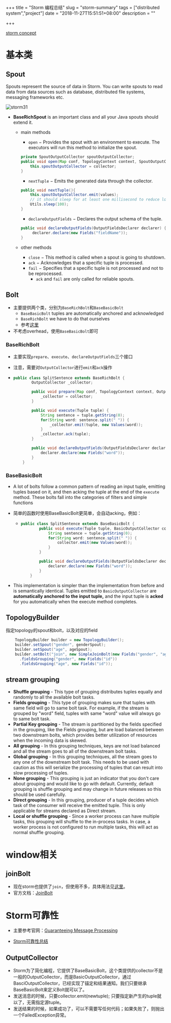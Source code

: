 +++
title = "Storm 编程总结"
slug = "storm-summary"
tags = ["distributed system","project"]
date = "2018-11-27T15:51:51+08:00"
description = ""

+++


[storm concept](http://storm.apache.org/releases/1.0.6/Concepts.html)

# 基本类

## Spout

Spouts represent the source of data in Storm. You can write spouts to read data from data sources such as database, distributed file systems, messaging frameworks etc.

![storm31](/images/storm31.png)

- **BaseRichSpout** is an important class and all your Java spouts should extend it.

  - main methods

    - `open` − Provides the spout with an environment to execute. The executors will run this method to initialize the spout.

    ```java
    private SpoutOutputCollector spoutOutputCollector;
    public void open(Map conf, TopologyContext context, SpoutOutputCollector collector){
        this.spoutOutputCollector = collector;
    }
    ```

    - `nextTuple` − Emits the generated data through the collector.

    ```java
    public void nextTuple(){
        this.spoutOutputCollector.emit(values);
        // it should sleep for at least one millisecond to reduce load on the processor before returning.
        Utils.sleep(100);
    }
    ```

    - `declareOutputFields` − Declares the output schema of the tuple.

    ```java
    public void declareOutputFields(OutputFieldsDeclarer declarer) {
         declarer.declare(new Fields("fieldName"));
    }
    ```

  - other methods

    - `close` − This method is called when a spout is going to shutdown.
    - `ack` − Acknowledges that a specific tuple is processed.
    - `fail` − Specifies that a specific tuple is not processed and not to be reprocessed.
      - `ack` and `fail` are only called for reliable spouts.

## Bolt

- 主要提供两个类，分别为`BaseRichBolt`和`BaseBasicBolt`
  - `BaseBasicBolt` tuples are automatically anchored and acknowledged 
  - `BaseRichBolt` we have to do that ourselves
  - 参考[这里](https://stackoverflow.com/questions/32884809/use-baserichbolt-or-basebasicbolt-in-case-of-at-most-once-processing)
- 不考虑overhead，使用`BaseBasicBolt`即可


### BaseRichBolt 

- 主要实现`prepare`、`execute`、`declareOutputFields`三个接口

- 注意，需要对`OutputCollector`进行`emit`和`ack`操作

- ```java
  public class SplitSentence extends BaseRichBolt {
          OutputCollector _collector;

          public void prepare(Map conf, TopologyContext context, OutputCollector collector) {
              _collector = collector;
          }

          public void execute(Tuple tuple) {
              String sentence = tuple.getString(0);
              for(String word: sentence.split(" ")) {
                  _collector.emit(tuple, new Values(word));
              }
              _collector.ack(tuple);
          }

          public void declareOutputFields(OutputFieldsDeclarer declarer) {
              declarer.declare(new Fields("word"));
          }        
      }
  ```


### BaseBasicBolt

- A lot of bolts follow a common pattern of reading an input tuple, emitting tuples based on it, and then acking the tuple at the end of the `execute` method. These bolts fall into the categories of filters and simple functions

- 简单的函数时使用BaseBasicBolt更简单，会自动acking，例如：

  - ```java
    public class SplitSentence extends BaseBasicBolt {
            public void execute(Tuple tuple, BasicOutputCollector collector) {
                String sentence = tuple.getString(0);
                for(String word: sentence.split(" ")) {
                    collector.emit(new Values(word));
                }
            }

            public void declareOutputFields(OutputFieldsDeclarer declarer) {
                declarer.declare(new Fields("word"));
            }        
        }
    ```

- This implementation is simpler than the implementation from before and is semantically identical. Tuples emitted to `BasicOutputCollector` are **automatically anchored to the input tuple,** and the input tuple is **acked** for you automatically when the execute method completes.



## TopologyBuilder 

指定topology的spout和bolt，以及对应的field

```java
    TopologyBuilder builder = new TopologyBuilder();
    builder.setSpout("gender", genderSpout);
    builder.setSpout("age", ageSpout);
    builder.setBolt("join", new SimpleJoinBolt(new Fields("gender", "age")))
      .fieldsGrouping("gender", new Fields("id"))
      .fieldsGrouping("age", new Fields("id"));
```

## stream grouping

- **Shuffle grouping** - This type of grouping distributes tuples equally and randomly to all the available bolt tasks.
- **Fields grouping** - This type of grouping makes sure that tuples with same field will go to same bolt task. For example, if the stream is grouped by "word" field, tuples with same "word" value will always go to same bolt task.
- **Partial Key grouping** - The stream is partitioned by the fields specified in the grouping, like the Fields grouping, but are load balanced between two downstream bolts, which provides better utilization of resources when the incoming data is skewed.
- **All grouping** - In this grouping techniques, keys are not load balanced and all the stream goes to all of the downstream bolt tasks.
- **Global grouping** - In this grouping techniques, all the stream goes to any one of the downstream bolt task. This needs to be used with caution as this will serialize the processing of tuples that can result into slow processing of tuples.
- **None grouping** - This grouping is just an indicator that you don't care about grouping and would like to go with default. Currently, default grouping is shuffle grouping and may change in future releases so this should be used carefully.
- **Direct grouping** - In this grouping, producer of a tuple decides which task of the consumer will receive the emitted tuple. This is only applicable for streams declared as Direct stream.
- **Local or shuffle grouping** - Since a worker process can have multiple tasks, this grouping will shuffle to the in-process tasks. In case, a worker process is not configured to run multiple tasks, this will act as normal shuffle grouping.

# window相关



## joinBolt

- 现在storm也提供了`join`，但使用不多，具体用法见[这里](https://juejin.im/post/5bd284f0e51d457ab36d0493)。
- 官方文档：[JoinBolt](https://github.com/apache/storm/blob/21bb1388414d373572779289edc785c7e5aa52aa/docs/Joins.md)



# Storm可靠性

- 主要参考官网：[Guaranteeing Message Processing](http://storm.apache.org/releases/current/Guaranteeing-message-processing.html)

- [Storm可靠性总结](https://blog.csdn.net/wb81074/article/details/50259851)

## OutputCollector

- Storm为了简化编程，它提供了BaseBasicBolt，这个类提供的collector不是一般的OutputCollector，而是BasicOutputCollector，通过BasciOutputCollector，已经实现了锚定和结果通知。我们只要继承BaseBasicBolt来定义Bolt就可以了。
- 发送消息的时候，只要collector.emit(newtuple); 只要指定新产生的tuple就以了，无需指定源tuple。
- 发送结果的时候，如果成功了，可以不需要写任何代码；如果失败了，则抛出一个FailedException异常。





